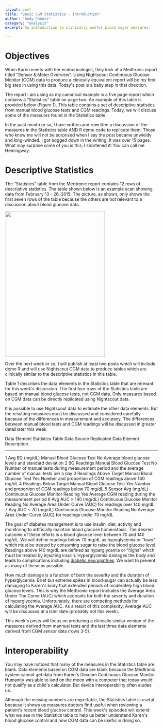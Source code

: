 ```yaml
---
layout: post
title: "Basic CGM Statistics - Introduction"
author: "Andy Choens"
category: "analysis"
excerpt: An introduction to clinically useful blood sugar measures.

---
```


# Objectives

When Karen meets with her endocrinologist, they look at a Medtronic
report titled "Sensor & Meter Overview". Using Nightscout Continuous
Glucose Monitor (CGM) data to produce a clinically equivalent report
will be my first big step in using this data. Today's post is a baby
step in that direction.

The report I am using as my canonical example is a five page report
which contains a "Statistics" table on page two. An example of this
table is provided below (Figure 1). This table contains a set of
descriptive statistics from manual blood glucose tests and CGM
readings. Today, we will discuss some of the measures found in the
Statistics table.

In the past month or so, I have written and rewritten a discussion of
the measures in the Statistics table AND R demo code to replicate
them. Those who know me will not be surprised when I say the post
became unwieldy and long-winded. I got bogged down in the writing. It
was over 15 pages. What may surprise some of you is this; I shortened
it! You can call me Hemingway.

# Descriptive Statistics

The "Statistics" table from the Medtronic report contains 12 rows of
descriptive statistics. The table shown below is an example scan
showing data from February 13 - 26, 2015. The picture, as shown, only
shows the first seven rows of the table because the others are not
relevant to a discussion about blood glucose data.

<a href="{{site.url}}/images/2015-08-19/01-statistics.jpg">
<img
src="{{site.url}}/images/2015-08-19/01-statistics.jpg" width="329" height="478" caption="Figure 1. Medtronic Statistics Table from Page 2">
</a>

Over the next week or so, I will publish at least two posts which will
include demo R and will use Nightscout CGM data to produce tables
which are clinically similar to the descriptive statistics in this
table.

Table 1 describes the data elements in the Statistics table that are
relevant for this week's discussion. The first four rows of the
Statistics table are based on manual blood glucose tests, not CGM
data. Only measures based on CGM data can be directly replicated using
Nightscout data.

It is possible to use Nightscout data to estimate the other data
elements. But the resulting measures must be discussed and considered
carefully because of the differences in measurement and accuracy. The
differences between manual blood tests and CGM readings will be
discussed in greater detail later this week.

 Data Element   Statistics Table       Data Source                          Replicated   Data Element Description
--------------  ---------------------  ------------                        ------------  ---------------------
 1              Avg BG (mg/dL)         Manual Blood Glucose Test           No            Average blood glucose levels and standard deviation
 2              BG Readings            Manual Blood Glucose Test           No            Number of manual tests during measurement period and the average number of manual tests per a day
 3              Readings Above Target  Manual Blood Glucose Test           Yes           Number and proportion of CGM readings above 140 mg/dL
 4              Readings Below Target  Manual Blood Glucose Test           Yes           Number and proportion of CGM readings below 70 mg/dL
 5              Sensor Avg (mg/dL)     Continuous Glucose Monitor Reading  Yes           Average CGM reading during the measurement period
 6              Avg AUC > 140 (mg/dL)  Continuous Glucose Monitor Reading  No            Average Area Under Curve (AUC) for readings over 140 mg/dL
 7              Avg AUC < 70 (mg/dL)   Continuous Glucose Monitor Reading  No            Average Area Under Curve (AUC) for readings under 70 mg/dL

The goal of diabetes management is to use insulin, diet, activity and
monitoring to artificially maintain blood glucose homeostasis. The
desired outcome of these efforts is a blood glucose level between 70
and 140 mg/dL. We will define readings below 70 mg/dL as hypoglycemia
or "lows" which must be treated by consuming sugar to raise the blood
glucose level. Readings above 140 mg/dL are defined as hyperglycemia
or "highs" which must be treated by injecting insulin. Hyperglycemia
damages the body and leads to complications including
[diabetic neuropathies](https://en.wikipedia.org/wiki/Diabetic_neuropathy). We
want to prevent as many of these as possible.

How much damage is a function of both the severity and the duration of
hyperglycemia. Brief but extreme spikes in blood-sugar can
actually be less damaging to Karen's body that extended periods of
moderately high blood glucose levels. This is why the Medtronic report
includes the Average Area Under The Curve (AUC) which accounts for
both the severity and duration of hyperglycemia. Unfortunately, there
are competing methods for calculating the Average AUC. As a result of
this complexity, Average AUC will be discussed at a later date
(probably not this week).

This week's posts will focus on producing a clinically similar version
of the measures derived from mannual tests and the last three data
elements derived from CGM sensor data (rows 3-5).

# Interoperability

You may have noticed that many of the measures in the Statistics table
are blank. Data elements based on CGM data are blank because the
Medtronic system cannot get data from Karen's Dexcom Continuous
Glucose Monitor. Humanity was able to land on the moon with a computer
that today would not qualify as a child's calculator. But device
interoperability often eludes us.

Although the missing numbers are regrettable, the Statistics table is
useful because it shows us measures doctors find useful when reviewing
a patient's recent blood glucose control. This week's episodes will
extend what we see in the Statistics table to help us better
understand Karen's blood glucose control and how CGM data can be
useful in doing so.
